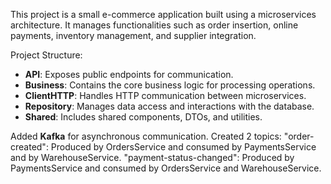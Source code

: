 This project is a small e-commerce application built using a microservices architecture. It manages functionalities such as order insertion, online payments, inventory management, and supplier integration.

Project Structure:
- **API**: Exposes public endpoints for communication.
- **Business**: Contains the core business logic for processing operations.
- **ClientHTTP**: Handles HTTP communication between microservices.
- **Repository**: Manages data access and interactions with the database.
- **Shared**: Includes shared components, DTOs, and utilities.

Added **Kafka** for asynchronous communication.
Created 2 topics:
"order-created": Produced by OrdersService and consumed by PaymentsService and by WarehouseService.
"payment-status-changed": Produced by PaymentsService and consumed by OrdersService and WarehouseService.
